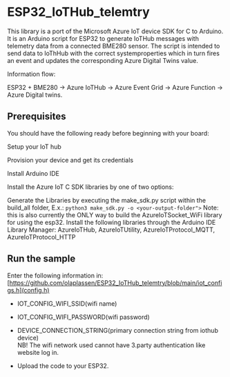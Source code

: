 # ESP32_IoTHub_telemtry

This library is a port of the Microsoft Azure IoT device SDK for C to Arduino. It is an Arduino script for ESP32 to generate IoTHub messages with telemetry data from a connected BME280 sensor. The script is intended to send data to IoThHub with the correct systemproperties which in turn fires an event and updates the corresponding Azure Digital Twins value. 

Information flow: 

ESP32 + BME280 -> Azure IoTHub -> Azure Event Grid -> Azure Function -> Azure Digital twins.

## Prerequisites
You should have the following ready before beginning with your board:

Setup your IoT hub

Provision your device and get its credentials

Install Arduino IDE

Install the Azure IoT C SDK libraries by one of two options:

Generate the Libraries by executing the make_sdk.py script within the build_all folder, E.x.: 
`python3 make_sdk.py -o <your-output-folder">`
Note: this is also currently the ONLY way to build the AzureIoTSocket_WiFi library for using the esp32.
Install the following libraries through the Arduino IDE Library Manager:
AzureIoTHub, AzureIoTUtility, AzureIoTProtocol_MQTT, AzureIoTProtocol_HTTP

## Run the sample
Enter the following information in:
[https://github.com/olaplassen/ESP32_IoTHub_telemtry/blob/main/iot_configs.h](config.h)
- IOT_CONFIG_WIFI_SSID(wifi name)
- IOT_CONFIG_WIFI_PASSWORD(wifi password)
- DEVICE_CONNECTION_STRING(primary connection string from iothub device) <br />
NB! The wifi network used cannot have 3.party authentication like website log in. 

- Upload the code to your ESP32.